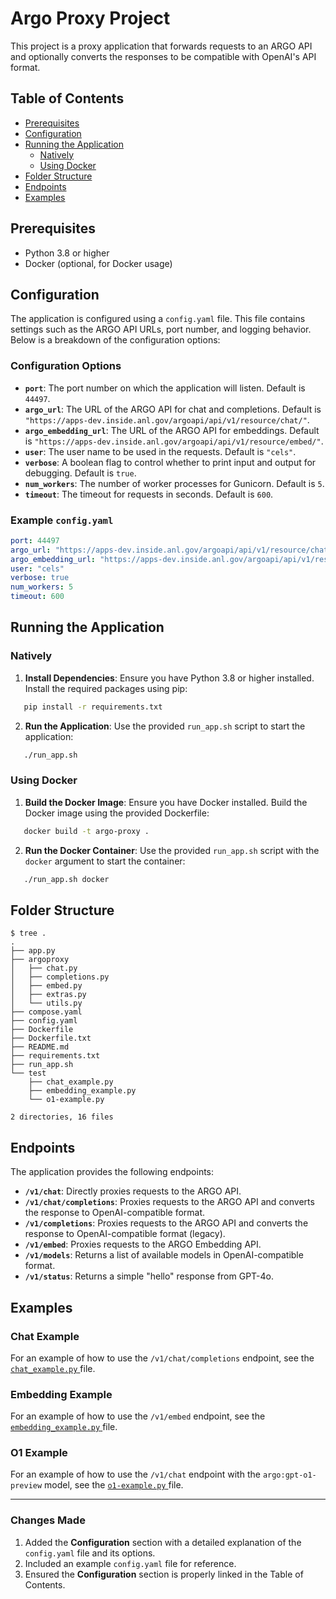 # Argo Proxy Project

This project is a proxy application that forwards requests to an ARGO API and optionally converts the responses to be compatible with OpenAI's API format.

## Table of Contents

* [Prerequisites](#prerequisites)
* [Configuration](#configuration)
* [Running the Application](#running-the-application)
  + [Natively](#natively)
  + [Using Docker](#using-docker)
* [Folder Structure](#folder-structure)
* [Endpoints](#endpoints)
* [Examples](#examples)

## Prerequisites

* Python 3.8 or higher
* Docker (optional, for Docker usage)

## Configuration

The application is configured using a `config.yaml` file. This file contains settings such as the ARGO API URLs, port number, and logging behavior. Below is a breakdown of the configuration options:

### Configuration Options

* **`port`**: The port number on which the application will listen. Default is `44497`.
* **`argo_url`**: The URL of the ARGO API for chat and completions. Default is `"https://apps-dev.inside.anl.gov/argoapi/api/v1/resource/chat/"`.
* **`argo_embedding_url`**: The URL of the ARGO API for embeddings. Default is `"https://apps-dev.inside.anl.gov/argoapi/api/v1/resource/embed/"`.
* **`user`**: The user name to be used in the requests. Default is `"cels"`.
* **`verbose`**: A boolean flag to control whether to print input and output for debugging. Default is `true`.
* **`num_workers`**: The number of worker processes for Gunicorn. Default is `5`.
* **`timeout`**: The timeout for requests in seconds. Default is `600`.

### Example `config.yaml`

```yaml
port: 44497
argo_url: "https://apps-dev.inside.anl.gov/argoapi/api/v1/resource/chat/"
argo_embedding_url: "https://apps-dev.inside.anl.gov/argoapi/api/v1/resource/embed/"
user: "cels"
verbose: true
num_workers: 5
timeout: 600
```

## Running the Application

### Natively

1. **Install Dependencies**:
   Ensure you have Python 3.8 or higher installed. Install the required packages using pip:

   

```bash
   pip install -r requirements.txt
   ```

2. **Run the Application**:
   Use the provided `run_app.sh` script to start the application:

   

```bash
   ./run_app.sh
   ```

### Using Docker

1. **Build the Docker Image**:
   Ensure you have Docker installed. Build the Docker image using the provided Dockerfile:

   

```bash
   docker build -t argo-proxy .
   ```

2. **Run the Docker Container**:
   Use the provided `run_app.sh` script with the `docker` argument to start the container:

   

```bash
   ./run_app.sh docker
   ```

## Folder Structure

```
$ tree .
.
├── app.py
├── argoproxy
│   ├── chat.py
│   ├── completions.py
│   ├── embed.py
│   ├── extras.py
│   └── utils.py
├── compose.yaml
├── config.yaml
├── Dockerfile
├── Dockerfile.txt
├── README.md
├── requirements.txt
├── run_app.sh
└── test
    ├── chat_example.py
    ├── embedding_example.py
    └── o1-example.py

2 directories, 16 files
```

## Endpoints

The application provides the following endpoints:

* **`/v1/chat`**: Directly proxies requests to the ARGO API.
* **`/v1/chat/completions`**: Proxies requests to the ARGO API and converts the response to OpenAI-compatible format.
* **`/v1/completions`**: Proxies requests to the ARGO API and converts the response to OpenAI-compatible format (legacy).
* **`/v1/embed`**: Proxies requests to the ARGO Embedding API.
* **`/v1/models`**: Returns a list of available models in OpenAI-compatible format.
* **`/v1/status`**: Returns a simple "hello" response from GPT-4o.

## Examples

### Chat Example

For an example of how to use the `/v1/chat/completions` endpoint, see the [ `chat_example.py` ](test/chat_example.py) file.

### Embedding Example

For an example of how to use the `/v1/embed` endpoint, see the [ `embedding_example.py` ](test/embedding_example.py) file.

### O1 Example

For an example of how to use the `/v1/chat` endpoint with the `argo:gpt-o1-preview` model, see the [ `o1-example.py` ](test/o1-example.py) file.

---

### **Changes Made**

1. Added the **Configuration** section with a detailed explanation of the `config.yaml` file and its options.
2. Included an example `config.yaml` file for reference.
3. Ensured the **Configuration** section is properly linked in the Table of Contents.
